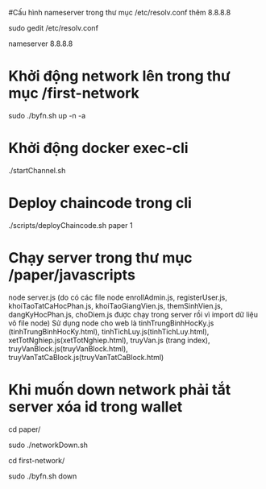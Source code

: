 #Cấu hình nameserver trong thư mục /etc/resolv.conf thêm 8.8.8.8

sudo gedit /etc/resolv.conf 

nameserver 8.8.8.8

# Khởi động network lên trong thư mục /first-network

sudo ./byfn.sh up -n -a

# Khởi động docker exec-cli

./startChannel.sh

# Deploy chaincode trong cli

./scripts/deployChaincode.sh paper 1

# Chạy server trong thư mục /paper/javascripts

node server.js (do có các file node enrollAdmin.js, registerUser.js, khoiTaoTatCaHocPhan.js, khoiTaoGiangVien.js, themSinhVien.js, dangKyHocPhan.js, choDiem.js được chạy trong server rồi vì import dữ liệu vô file node)
Sử dụng node cho web là tinhTrungBinhHocKy.js (tinhTrungBinhHocKy.html), tinhTichLuy.js(tinhTichLuy.html), xetTotNghiep.js(xetTotNghiep.html), truyVan.js (trang index), truyVanBlock.js(truyVanBlock.html), truyVanTatCaBlock.js(truyVanTatCaBlock.html)

# Khi muốn down network phải tắt server xóa id trong wallet 

cd paper/ 

sudo ./networkDown.sh

cd first-network/

sudo ./byfn.sh down


